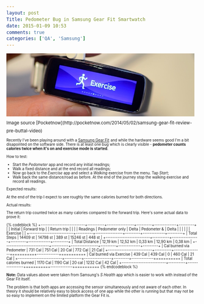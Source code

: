 ```yaml
---
layout: post
Title: Pedometer Bug in Samsung Gear Fit Smartwatch
date: 2015-01-09 10:53
comments: true
categories: ['QA', 'Samsung']
---
```


<a style="float:left;display:inline-block;margin-right:10px;" href="http://www.amazon.com/gp/product/B00J4DY8RU/ref=as_li_tl?ie=UTF8&camp=1789&creative=390957&creativeASIN=B00J4DY8RU&linkCode=as2&tag=atodorovorg-20&linkId=RNJGVYUTOOJFGWOU">
<img src="/images/samsung/gear_fit.jpg" />
</a>
<sub>
Image source [Pocketnow](http://pocketnow.com/2014/05/02/samsung-gear-fit-review-pre-buttal-video)
<sub>


Recently I've been playing around with a
<a href="http://www.amazon.com/gp/product/B00J4DY8RU/ref=as_li_tl?ie=UTF8&camp=1789&creative=390957&creativeASIN=B00J4DY8RU&linkCode=as2&tag=atodorovorg-20&linkId=RNJGVYUTOOJFGWOU">Samsung Gear Fit</a><img src="http://ir-na.amazon-adsystem.com/e/ir?t=atodorovorg-20&l=as2&o=1&a=B00J4DY8RU" width="1" height="1" border="0" alt="" style="border:none !important; margin:0px !important;" />
and while the hardware seems good I'm a bit disapointed on the software side.
There is at least one bug which is clearly visible - **pedometer counts calories twice
when it's on and exercise mode is started**.


How to test:

* Start the *Pedometer* app and record any initial readings;
* Walk a fixed distance and at the end record all readings;
* Now go back to the *Exercise* app and select a *Walking*
exercise from the menu. Tap *Start*;
* Walk back the same distance/road as before. At the end of the journey
stop the walking exercise and record all readings.

Expected results:

At the end of the trip I expect to see roughly the same calories burned
for both directions.

Actual results:

The return trip counted twice as many calories compared to the forward trip.
Here's some actual data to prove it:

{% codeblock %}
+--------------------------+----------+----------------+---------+-------------+---------+
|                          | Initial  | Forward trip   |         | Return trip |         |
|                          | Readings | Pedometer only |  Delta  | Pedometer & |  Delta  |
|                          |          |                |         | Exercise    |         |
+--------------------------+----------+----------------+---------+-------------+---------+
|              Total Steps | 14409 st | 14798 st       | 389 st  | 15246 st    | 448 st  |
+--------------------------+----------+----------------+---------+-------------+---------+
|           Total Distance | 12,19 km | 12,52 km       | 0,33 km | 12,90 km    | 0,38 km |
+--------------------------+----------+----------------+---------+-------------+---------+
| Cal burned via Pedometer |  731 Cal |  751 Cal       | 20 Cal  |  772 Cal    | 21 Cal  |
+--------------------------+----------+----------------+=========+-------------+=========+
| Cal burned via Exercise  |  439 Cal |  439 Cal       | 0       |  460 Cal    | 21 Cal  |
+--------------------------+----------+----------------+---------+-------------+=========+
|    Total calories burned | 1170 Cal | 1190 Cal       | 20 cal  | 1232 Cal    | 42 Cal  |
+--------------------------+----------+----------------+=========+-------------+=========+
{% endcodeblock %}

**Note:** Data values above were taken from Samsung's *S Health* app which is easier to work with
instead of the Gear Fit itself.

The problem is that both apps are accessing the sensor simultaneously and not aware of each other.
In theory it should be relatively easy to block access of one app while the other is running but
that may not be so easy to implement on the limited platform the Gear Fit is.




